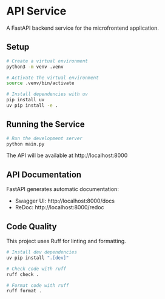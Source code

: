 # API Service

A FastAPI backend service for the microfrontend application.

## Setup

```bash
# Create a virtual environment
python3 -m venv .venv

# Activate the virtual environment
source .venv/bin/activate

# Install dependencies with uv
pip install uv
uv pip install -e .
```

## Running the Service

```bash
# Run the development server
python main.py
```

The API will be available at http://localhost:8000

## API Documentation

FastAPI generates automatic documentation:
- Swagger UI: http://localhost:8000/docs
- ReDoc: http://localhost:8000/redoc

## Code Quality

This project uses Ruff for linting and formatting.

```bash
# Install dev dependencies
uv pip install ".[dev]"

# Check code with ruff
ruff check .

# Format code with ruff
ruff format .
``` 